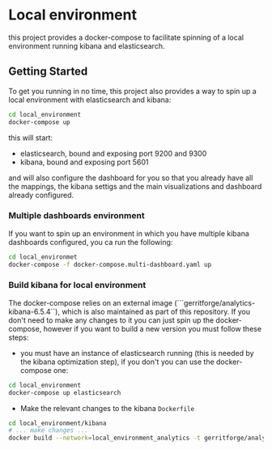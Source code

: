 # Local environment

this project provides a docker-compose to facilitate spinning of a local environment running kibana and elasticsearch.

## Getting Started

To get you running in no time, this project also provides a way to spin up a local environment with elasticsearch and kibana:

```bash
cd local_environment
docker-compose up
```

this will start:
* elasticsearch, bound and exposing port 9200 and 9300
* kibana, bound and exposing port 5601

and will also configure the dashboard for you so that you already have all the mappings, the kibana settigs and the main
visualizations and dashboard already configured.

### Multiple dashboards environment

If you want to spin up an environment in which you have multiple kibana dashboards configured,
you ca run the following:

```bash
cd local_environmet
docker-compose -f docker-compose.multi-dashboard.yaml up
```

### Build kibana for local environment

The docker-compose relies on an external image (```gerritforge/analytics-kibana-6.5.4``), which is also maintained
as part of this repository.
If you don't need to make any changes to it you can just spin up the docker-compose, however if you want to build a
new version you must follow these steps:

* you must have an instance of elasticsearch running (this is needed by the kibana optimization step),
if you don't you can use the docker-compose one:

```bash
cd local_environment
docker-compose up elasticsearch
```

* Make the relevant changes to the kibana `Dockerfile`

```bash
cd local_environment/kibana
# ... make changes ...
docker build --network=local_environment_analytics -t gerritforge/analytics-kibana-6.5.4 .
```